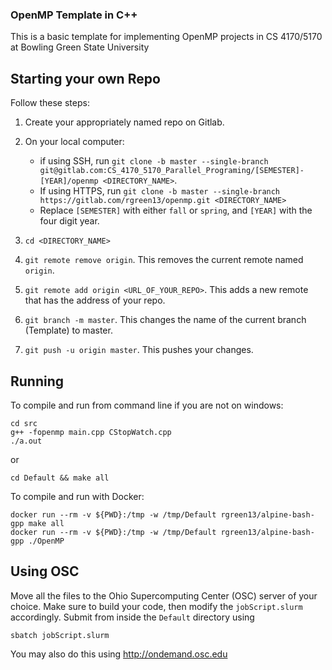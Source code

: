 ### OpenMP Template in C++ ###
This is a basic template for implementing OpenMP projects in CS 4170/5170 at Bowling Green State University

## Starting your own Repo ##

Follow these steps:

1. Create your appropriately named repo on Gitlab.

2. On your local computer: 
    - if using SSH, run  `git clone -b master --single-branch git@gitlab.com:CS_4170_5170_Parallel_Programing/[SEMESTER]-[YEAR]/openmp <DIRECTORY_NAME>`. 
    - If using HTTPS, run `git clone -b master --single-branch https://gitlab.com/rgreen13/openmp.git <DIRECTORY_NAME>`
    - Replace `[SEMESTER]` with either `fall` or `spring`, and `[YEAR]` with the four digit year.

3. `cd <DIRECTORY_NAME>`

4. `git remote remove origin`. This removes the current remote named `origin`.

5. `git remote add origin <URL_OF_YOUR_REPO>`. This adds a new remote that has the address of your repo.

6. `git branch -m master`. This changes the name of the current branch (Template) to master.

6. `git push -u origin master`. This pushes your changes.

## Running ##
To compile and run from command line if you are not on windows:
```
cd src
g++ -fopenmp main.cpp CStopWatch.cpp
./a.out
```
or
```
cd Default && make all
```

To compile and run with Docker:
```
docker run --rm -v ${PWD}:/tmp -w /tmp/Default rgreen13/alpine-bash-gpp make all
docker run --rm -v ${PWD}:/tmp -w /tmp/Default rgreen13/alpine-bash-gpp ./OpenMP
```

## Using OSC ##
Move all the files to the Ohio Supercomputing Center (OSC) server of your choice. Make sure to build your code, then modify the `jobScript.slurm` accordingly. Submit from inside the `Default` directory using 

```
sbatch jobScript.slurm
```

You may also do this using http://ondemand.osc.edu
